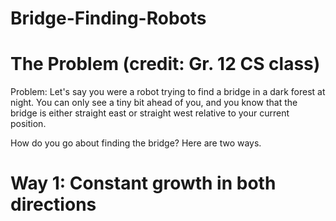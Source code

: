 # Bridge-Finding-Robots

<h1> The Problem (credit: Gr. 12 CS class)</h1>
Problem: Let's say you were a robot trying to find a bridge in a dark forest at night. You can only see a tiny bit ahead of you, and you know that the bridge is either straight east or straight west relative to your current position.

How do you go about finding the bridge? Here are two ways.

<h1> Way 1: Constant growth in both directions </h1>




